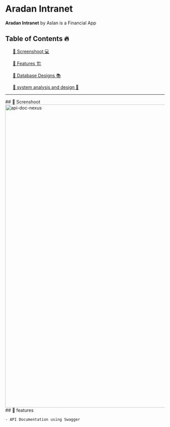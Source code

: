 # Aradan Intranet
 <b> Aradan Intranet</b> by Aslan is a Financial App

## Table of Contents 🔥

<div class="">
<ol>
<a href="#screenshoot">💠 Screenshoot 💻</a>
</ol>

<ol>
<a href="#features">💠 Features 🏗️</a>
</ol>

<ol>
<a href="#database">💠 Database Designs 📚</a>
</ol>

<ol>
<a href="#analysis">💠 system analysis and design 📂</a>
</ol>
</div>

<hr>

<div class="" id="screenshoot">
    ## 💠 Screnshoot
    
<img width="956" alt="api-doc-nexus" src="https://github.com/aslan-asilon31/nexus_laravel10/assets/116990574/917a4645-80fc-4d7d-a3d3-022003760802">



<div>


<div class="" id="screenshoot">
    ## 💠 features

    - API Documentation using Swagger

<div>



